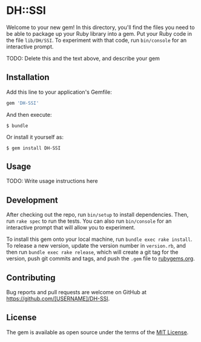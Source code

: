 # DH::SSI

Welcome to your new gem! In this directory, you'll find the files you need to be able to package up your Ruby library into a gem. Put your Ruby code in the file `lib/DH/SSI`. To experiment with that code, run `bin/console` for an interactive prompt.

TODO: Delete this and the text above, and describe your gem

## Installation

Add this line to your application's Gemfile:

```ruby
gem 'DH-SSI'
```

And then execute:

    $ bundle

Or install it yourself as:

    $ gem install DH-SSI

## Usage

TODO: Write usage instructions here

## Development

After checking out the repo, run `bin/setup` to install dependencies. Then, run `rake spec` to run the tests. You can also run `bin/console` for an interactive prompt that will allow you to experiment.

To install this gem onto your local machine, run `bundle exec rake install`. To release a new version, update the version number in `version.rb`, and then run `bundle exec rake release`, which will create a git tag for the version, push git commits and tags, and push the `.gem` file to [rubygems.org](https://rubygems.org).

## Contributing

Bug reports and pull requests are welcome on GitHub at https://github.com/[USERNAME]/DH-SSI.


## License

The gem is available as open source under the terms of the [MIT License](http://opensource.org/licenses/MIT).

